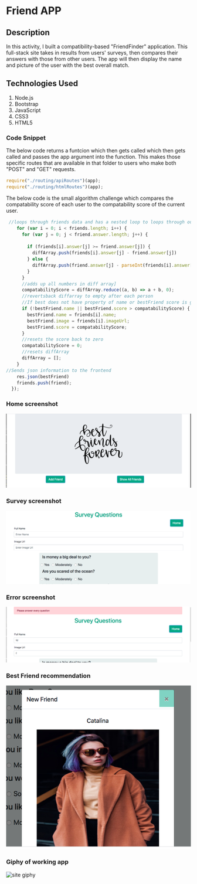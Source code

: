 # Friend APP

## Description
In this activity, I built a compatibility-based "FriendFinder" application. This full-stack site takes in results from users' surveys, then compares their answers with those from other users. The app will then display the name and picture of the user with the best overall match. 

## Technologies Used
1. Node.js
2. Bootstrap
3. JavaScript
4. CSS3
5. HTML5

### Code Snippet

The below code returns a funtcion which then gets called which then gets called and passes the app 
argument into the function. This makes those specific routes that are available in that folder to users
who make both "POST" and "GET" requests. 

```javascript
require("./routing/apiRoutes")(app);
require("./routing/htmlRoutes")(app);
```

The below code is the small algorithm challenge which compares the compatability score 
of each user to the compatability score of the current user. 

```javascript
 //loops through friends data and has a nested loop to loops through our current friend 
    for (var i = 0; i < friends.length; i++) {
      for (var j = 0; j < friend.answer.length; j++) {

        if (friends[i].answer[j] >= friend.answer[j]) {
          diffArray.push(friends[i].answer[j] - friend.answer[j])
        } else {
          diffArray.push(friend.answer[j] - parseInt(friends[i].answer[j]))
        }
      }
      //adds up all numbers in diff array]
      compatabilityScore = diffArray.reduce((a, b) => a + b, 0);
      //revertsback diffarray to empty after each person
      //If best does not have property of name or bestFriend score is greater then current score
      if (!bestFriend.name || bestFriend.score > compatabilityScore) {
        bestFriend.name = friends[i].name;
        bestFriend.image = friends[i].imageUrl;
        bestFriend.score = compatabilityScore;
      }
      //resets the score back to zero
      compatabilityScore = 0;
      //resets diffArray
      diffArray = [];
    }
//Sends json information to the frontend
    res.json(bestFriend)
    friends.push(friend);
  });
```

### Home screenshot
![Home Pic](/public/images/home-screen.png)

### Survey screenshot
![Survey Pic](/public/images/survey-screen.png)

### Error screenshot
![error Pic](/public/images/error-message.png)

### Best Friend recommendation
![sucess Pic](/public/images/sucess.png)

### Giphy of working app
![site giphy](/public/images/friends-giphy.gif)
